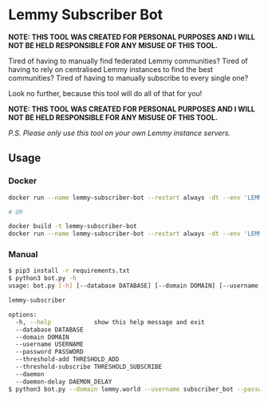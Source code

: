 # Lemmy Subscriber Bot

**NOTE: THIS TOOL WAS CREATED FOR PERSONAL PURPOSES AND I WILL NOT BE HELD RESPONSIBLE FOR ANY MISUSE OF THIS TOOL.**

Tired of having to manually find federated Lemmy communities? Tired of having to rely on centralised Lemmy instances to find the best communities? Tired of having to manually subscribe to every single one?

Look no further, because this tool will do all of that for you!

**NOTE: THIS TOOL WAS CREATED FOR PERSONAL PURPOSES AND I WILL NOT BE HELD RESPONSIBLE FOR ANY MISUSE OF THIS TOOL.**

_P.S. Please only use this tool on your own Lemmy instance servers._

## Usage

### Docker

```bash
docker run --name lemmy-subscriber-bot --restart always -dt --env 'LEMMY_USERNAME=subscriber_bot' --env 'LEMMY_PASSWORD=subscriber_bot' --env 'LEMMY_DOMAIN=lemmy.world' lflare/lemmy-subscriber-bot

# OR

docker build -t lemmy-subscriber-bot
docker run --name lemmy-subscriber-bot --restart always -dt --env 'LEMMY_USERNAME=subscriber_bot' --env 'LEMMY_PASSWORD=subscriber_bot' --env 'LEMMY_DOMAIN=lemmy.world' lemmy-subscriber-bot .
```

### Manual

```bash
$ pip3 install -r requirements.txt
$ python3 bot.py -h
usage: bot.py [-h] [--database DATABASE] [--domain DOMAIN] [--username USERNAME] [--password PASSWORD] [--threshold-add THRESHOLD_ADD] [--threshold-subscribe THRESHOLD_SUBSCRIBE] [--daemon] [--daemon-delay DAEMON_DELAY]

lemmy-subscriber

options:
  -h, --help            show this help message and exit
  --database DATABASE
  --domain DOMAIN
  --username USERNAME
  --password PASSWORD
  --threshold-add THRESHOLD_ADD
  --threshold-subscribe THRESHOLD_SUBSCRIBE
  --daemon
  --daemon-delay DAEMON_DELAY
$ python3 bot.py --domain lemmy.world --username subscriber_bot --password subscriber_bot
```
